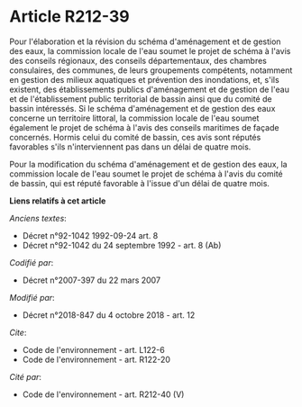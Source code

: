 # Article R212-39

Pour l'élaboration et la révision du schéma d'aménagement et de gestion des eaux, la commission locale de l'eau soumet le
projet de schéma à l'avis des conseils régionaux, des conseils départementaux, des chambres consulaires, des communes, de
leurs groupements compétents, notamment en gestion des milieux aquatiques et prévention des inondations, et, s'ils existent,
des établissements publics d'aménagement et de gestion de l'eau et de l'établissement public territorial de bassin ainsi que
du comité de bassin intéressés. Si le schéma d'aménagement et de gestion des eaux concerne un territoire littoral, la
commission locale de l'eau soumet également le projet de schéma à l'avis des conseils maritimes de façade concernés. Hormis
celui du comité de bassin, ces avis sont réputés favorables s'ils n'interviennent pas dans un délai de quatre mois.

Pour la modification du schéma d'aménagement et de gestion des eaux, la commission locale de l'eau soumet le projet de schéma
à l'avis du comité de bassin, qui est réputé favorable à l'issue d'un délai de quatre mois.

**Liens relatifs à cet article**

_Anciens textes_:

  - Décret n°92-1042 1992-09-24 art. 8
  - Décret n°92-1042 du 24 septembre 1992 - art. 8 (Ab)

_Codifié par_:

  - Décret n°2007-397 du 22 mars 2007

_Modifié par_:

  - Décret n°2018-847 du 4 octobre 2018 - art. 12

_Cite_:

  - Code de l'environnement - art. L122-6
  - Code de l'environnement - art. R122-20

_Cité par_:

  - Code de l'environnement - art. R212-40 (V)
